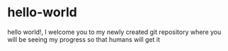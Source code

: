 # hello-world
hello world!, I welcome you to my newly created git repository where you will be seeing my progress so that humans will get it 
